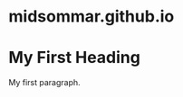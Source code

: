 # midsommar.github.io
<!DOCTYPE html>
<html>
<body>

<h1>My First Heading</h1>
<p>My first paragraph.</p>

</body>
</html>
